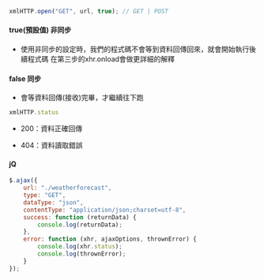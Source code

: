 ```js
xmlHTTP.open("GET", url, true); // GET | POST
```
#### true(預設值) 非同步
+ 使用非同步的設定時，我們的程式碼不會等到資料回傳回來，就會開始執行後續程式碼
在第三步的xhr.onload會做更詳細的解釋

#### false 同步
+ 會等資料回傳(接收)完畢，才繼續往下跑

```js
xmlHTTP.status
```
+ 200：資料正確回傳

+ 404：資料讀取錯誤

#### jQ
```js
$.ajax({
    url: "./weatherforecast",
    type: "GET",
    dataType: "json",
    contentType: "application/json;charset=utf-8",
    success: function (returnData) {
        console.log(returnData);
    },
    error: function (xhr, ajaxOptions, thrownError) {
        console.log(xhr.status);
        console.log(thrownError);
    }
});
```
